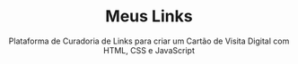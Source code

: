 <h1 align="center"> Meus Links </h1> 

<p align="center">
Plataforma de Curadoria de Links para criar um Cartão de Visita Digital com HTML, CSS e JavaScript 
</p>
